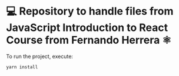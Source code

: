 # 💻 Repository to handle files from JavaScript Introduction to React Course from Fernando Herrera ⚛️

To run the project, execute:

```
yarn install
```
